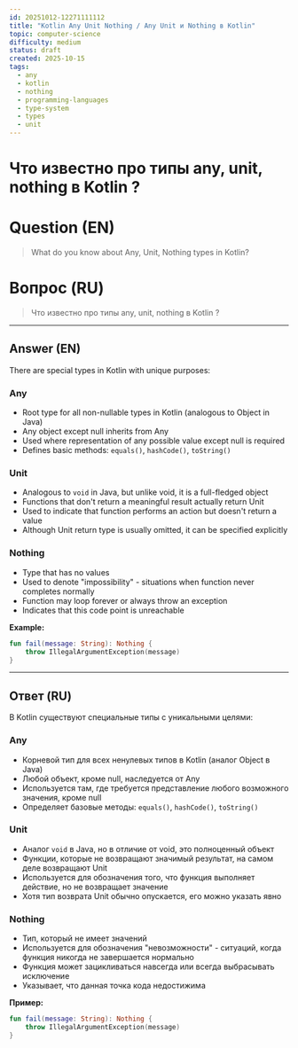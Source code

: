 ```yaml
---
id: 20251012-12271111112
title: "Kotlin Any Unit Nothing / Any Unit и Nothing в Kotlin"
topic: computer-science
difficulty: medium
status: draft
created: 2025-10-15
tags:
  - any
  - kotlin
  - nothing
  - programming-languages
  - type-system
  - types
  - unit
---
```

# Что известно про типы any, unit, nothing в Kotlin ?

# Question (EN)
> What do you know about Any, Unit, Nothing types in Kotlin?

# Вопрос (RU)
> Что известно про типы any, unit, nothing в Kotlin ?

---

## Answer (EN)

There are special types in Kotlin with unique purposes:

### Any
- Root type for all non-nullable types in Kotlin (analogous to Object in Java)
- Any object except null inherits from Any
- Used where representation of any possible value except null is required
- Defines basic methods: `equals()`, `hashCode()`, `toString()`

### Unit
- Analogous to `void` in Java, but unlike void, it is a full-fledged object
- Functions that don't return a meaningful result actually return Unit
- Used to indicate that function performs an action but doesn't return a value
- Although Unit return type is usually omitted, it can be specified explicitly

### Nothing
- Type that has no values
- Used to denote "impossibility" - situations when function never completes normally
- Function may loop forever or always throw an exception
- Indicates that this code point is unreachable

**Example:**
```kotlin
fun fail(message: String): Nothing {
    throw IllegalArgumentException(message)
}
```

---

## Ответ (RU)

В Kotlin существуют специальные типы с уникальными целями:

### Any
- Корневой тип для всех ненулевых типов в Kotlin (аналог Object в Java)
- Любой объект, кроме null, наследуется от Any
- Используется там, где требуется представление любого возможного значения, кроме null
- Определяет базовые методы: `equals()`, `hashCode()`, `toString()`

### Unit
- Аналог `void` в Java, но в отличие от void, это полноценный объект
- Функции, которые не возвращают значимый результат, на самом деле возвращают Unit
- Используется для обозначения того, что функция выполняет действие, но не возвращает значение
- Хотя тип возврата Unit обычно опускается, его можно указать явно

### Nothing
- Тип, который не имеет значений
- Используется для обозначения "невозможности" - ситуаций, когда функция никогда не завершается нормально
- Функция может зацикливаться навсегда или всегда выбрасывать исключение
- Указывает, что данная точка кода недостижима

**Пример:**
```kotlin
fun fail(message: String): Nothing {
    throw IllegalArgumentException(message)
}
```

